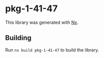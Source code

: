 # pkg-1-41-47

This library was generated with [Nx](https://nx.dev).

## Building

Run `nx build pkg-1-41-47` to build the library.
